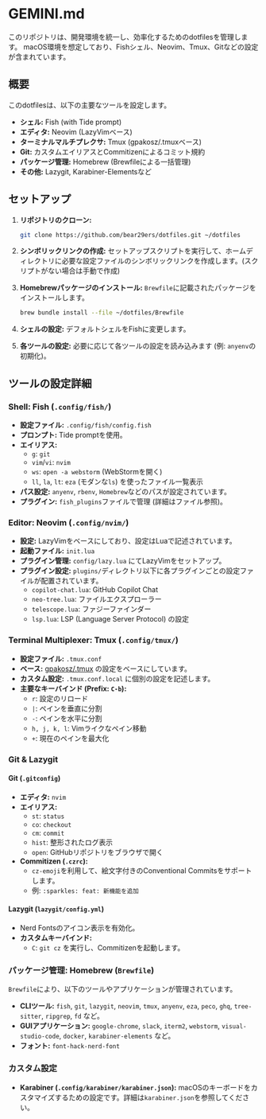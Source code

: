 # GEMINI.md

このリポジトリは、開発環境を統一し、効率化するためのdotfilesを管理します。
macOS環境を想定しており、Fishシェル、Neovim、Tmux、Gitなどの設定が含まれています。

## 概要

このdotfilesは、以下の主要なツールを設定します。

- **シェル:** Fish (with Tide prompt)
- **エディタ:** Neovim (LazyVimベース)
- **ターミナルマルチプレクサ:** Tmux (gpakosz/.tmuxベース)
- **Git:** カスタムエイリアスとCommitizenによるコミット規約
- **パッケージ管理:** Homebrew (Brewfileによる一括管理)
- **その他:** Lazygit, Karabiner-Elementsなど

## セットアップ

1. **リポジトリのクローン:**

    ```bash
    git clone https://github.com/bear29ers/dotfiles.git ~/dotfiles
    ```

2. **シンボリックリンクの作成:**
    セットアップスクリプトを実行して、ホームディレクトリに必要な設定ファイルのシンボリックリンクを作成します。(スクリプトがない場合は手動で作成)
3. **Homebrewパッケージのインストール:**
    `Brewfile`に記載されたパッケージをインストールします。

    ```bash
    brew bundle install --file ~/dotfiles/Brewfile
    ```

4. **シェルの設定:**
    デフォルトシェルをFishに変更します。
5. **各ツールの設定:**
    必要に応じて各ツールの設定を読み込みます (例: `anyenv`の初期化)。

## ツールの設定詳細

### Shell: Fish (`.config/fish/`)

- **設定ファイル:** `.config/fish/config.fish`
- **プロンプト:** Tide promptを使用。
- **エイリアス:**
  - `g`: `git`
  - `vim`/`vi`: `nvim`
  - `ws`: `open -a webstorm` (WebStormを開く)
  - `ll`, `la`, `lt`: `eza` (モダンな`ls`) を使ったファイル一覧表示
- **パス設定:** `anyenv`, `rbenv`, `Homebrew`などのパスが設定されています。
- **プラグイン:** `fish_plugins`ファイルで管理 (詳細はファイル参照)。

### Editor: Neovim (`.config/nvim/`)

- **設定:** LazyVimをベースにしており、設定はLuaで記述されています。
- **起動ファイル:** `init.lua`
- **プラグイン管理:** `config/lazy.lua` にてLazyVimをセットアップ。
- **プラグイン設定:** `plugins/`ディレクトリ以下に各プラグインごとの設定ファイルが配置されています。
  - `copilot-chat.lua`: GitHub Copilot Chat
  - `neo-tree.lua`: ファイルエクスプローラー
  - `telescope.lua`: ファジーファインダー
  - `lsp.lua`: LSP (Language Server Protocol) の設定

### Terminal Multiplexer: Tmux (`.config/tmux/`)

- **設定ファイル:** `.tmux.conf`
- **ベース:** [gpakosz/.tmux](https://github.com/gpakosz/.tmux) の設定をベースにしています。
- **カスタム設定:** `.tmux.conf.local` に個別の設定を記述します。
- **主要なキーバインド (Prefix: `C-b`):**
  - `r`: 設定のリロード
  - `|`: ペインを垂直に分割
  - `-`: ペインを水平に分割
  - `h, j, k, l`: Vimライクなペイン移動
  - `+`: 現在のペインを最大化

### Git & Lazygit

#### Git (`.gitconfig`)

- **エディタ:** `nvim`
- **エイリアス:**
  - `st`: `status`
  - `co`: `checkout`
  - `cm`: `commit`
  - `hist`: 整形されたログ表示
  - `open`: GitHubリポジトリをブラウザで開く
- **Commitizen (`.czrc`):**
  - `cz-emoji`を利用して、絵文字付きのConventional Commitsをサポートします。
  - 例: `:sparkles: feat: 新機能を追加`

#### Lazygit (`lazygit/config.yml`)

- Nerd Fontsのアイコン表示を有効化。
- **カスタムキーバインド:**
  - `C`: `git cz` を実行し、Commitizenを起動します。

### パッケージ管理: Homebrew (`Brewfile`)

`Brewfile`により、以下のツールやアプリケーションが管理されています。

- **CLIツール:** `fish`, `git`, `lazygit`, `neovim`, `tmux`, `anyenv`, `eza`, `peco`, `ghq`, `tree-sitter`, `ripgrep`, `fd` など。
- **GUIアプリケーション:** `google-chrome`, `slack`, `iterm2`, `webstorm`, `visual-studio-code`, `docker`, `karabiner-elements` など。
- **フォント:** `font-hack-nerd-font`

### カスタム設定

- **Karabiner (`.config/karabiner/karabiner.json`):**
  macOSのキーボードをカスタマイズするための設定です。詳細は`karabiner.json`を参照してください。
